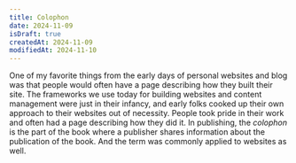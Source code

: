 ```yaml
---
title: Colophon
date: 2024-11-09
isDraft: true
createdAt: 2024-11-09
modifiedAt: 2024-11-10
---
```

One of my favorite things from the early days of personal websites and blog was that people would often have a page describing how they built their site. The frameworks we use today for building websites and content management were just in their infancy, and early folks cooked up their own approach to their websites out of necessity. People took pride in their work and often had a page describing how they did it. In publishing, the *colophon* is the part of the book where a publisher shares information about the publication of the book. And the term was commonly applied to websites as well.

